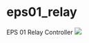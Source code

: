 # eps01_relay
EPS 01 Relay Controller
<a><img src="https://images-na.ssl-images-amazon.com/images/I/61lc0FO91iL._SL1000_.jpg" href="https://www.amazon.com/WINGONEER-Esp8266-Esp-01S-Module-Project/dp/B07B9SMRHX/ref=sr_1_20?s=electronics&ie=UTF8&qid=1542746831&sr=1-20&keywords=wingoneer+relay"></img></a>
